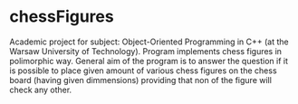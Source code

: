 chessFigures
============
Academic project for subject: Object-Oriented Programming in C++ (at the Warsaw University of Technology). Program implements chess figures in polimorphic way. General aim of the program is to answer the question if it is possible to place given amount of various chess figures on the chess board (having given dimmensions) providing that non of the figure will check any other. 
